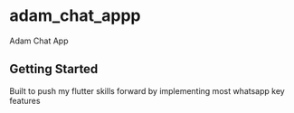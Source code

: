 # adam_chat_appp

Adam Chat App

## Getting Started

Built to push my flutter skills forward by implementing most whatsapp key features 

